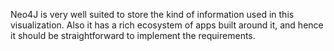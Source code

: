 Neo4J is very well suited to store the kind of information used in this visualization. Also it has a rich
ecosystem of apps built around it, and hence it should be straightforward to implement the requirements. 

